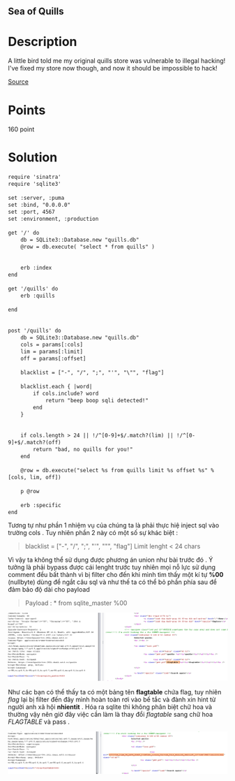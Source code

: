 ## Sea of Quills

# Description

A little bird told me my original quills store was vulnerable to illegal hacking! I've fixed my store now though, and now it should be impossible to hack!

[Source](app.rb)

# Points

160 point

# Solution

```
require 'sinatra'
require 'sqlite3'

set :server, :puma
set :bind, "0.0.0.0"
set :port, 4567
set :environment, :production

get '/' do
	db = SQLite3::Database.new "quills.db"
	@row = db.execute( "select * from quills" )
	

	erb :index
end

get '/quills' do
	erb :quills	

end


post '/quills' do
	db = SQLite3::Database.new "quills.db"
	cols = params[:cols]
	lim = params[:limit]
	off = params[:offset]
	
	blacklist = ["-", "/", ";", "'", "\"", "flag"]
	
	blacklist.each { |word|
		if cols.include? word
			return "beep boop sqli detected!"
		end
	}

	
	if cols.length > 24 || !/^[0-9]+$/.match?(lim) || !/^[0-9]+$/.match?(off)
		return "bad, no quills for you!"
	end

	@row = db.execute("select %s from quills limit %s offset %s" % [cols, lim, off])

	p @row

	erb :specific
end

```

Tương tự như phần 1 nhiệm vụ của chúng ta là phải thực hiệ inject sql vào trường cols . Tuy nhiên phần 2 này có một số sự khác biệt :

> blacklist = ["-", "/", ";", "'", "\"", "flag"]
> Limit lenght < 24 chars

Vì vậy ta không thể sử dụng được phương án union như bài trước đó . Ý tưởng là phải bypass được cái lenght trước tuy nhiên mọi nỗ lực sử dụng comment đều bất thành vì bị filter cho đến khi mình tìm thấy một kí tự **%00** (nullbyte) dùng để ngắt câu sql và như thế ta có thể bỏ phần phía sau để đảm bảo độ dài cho payload

> Payload : * from sqlite_master %00

![IMG](image/img_1.png)

Như các bạn có thể thấy ta có một bảng tên **flagtable** chứa flag, tuy nhiên *flag* lại bị filter đến đây mình hoàn toàn rơi vào bế tắc và đành xin hint từ người anh xã hội **nhientit** . Hóa ra sqlite thì không phân biệt chữ hoa và thường vậy nên giờ đây việc cần làm là thay đổi *flagtable* sang chữ hoa *FLAGTABLE* và pass .

![IMG](image/img_2.png)
